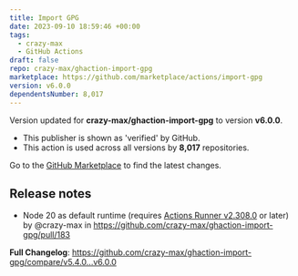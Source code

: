 ```yaml
---
title: Import GPG
date: 2023-09-10 18:59:46 +00:00
tags:
  - crazy-max
  - GitHub Actions
draft: false
repo: crazy-max/ghaction-import-gpg
marketplace: https://github.com/marketplace/actions/import-gpg
version: v6.0.0
dependentsNumber: 8,017
---
```



Version updated for **crazy-max/ghaction-import-gpg** to version **v6.0.0**.
- This publisher is shown as 'verified' by GitHub.
- This action is used across all versions by **8,017** repositories.

Go to the [GitHub Marketplace](https://github.com/marketplace/actions/import-gpg) to find the latest changes.

## Release notes

* Node 20 as default runtime (requires [Actions Runner v2.308.0](https://github.com/actions/runner/releases/tag/v2.308.0) or later) by @crazy-max in https://github.com/crazy-max/ghaction-import-gpg/pull/183

**Full Changelog**: https://github.com/crazy-max/ghaction-import-gpg/compare/v5.4.0...v6.0.0

